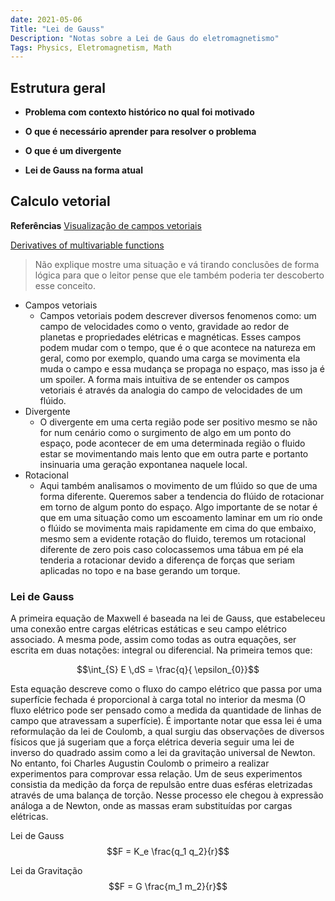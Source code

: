 ```yaml
---
date: 2021-05-06
Title: "Lei de Gauss"
Description: "Notas sobre a Lei de Gaus do eletromagnetismo"
Tags: Physics, Eletromagnetism, Math
---
```



## Estrutura geral

- **Problema com contexto histórico no qual foi motivado** 

- **O que é necessário aprender para resolver o problema**

- **O que é um divergente**

- **Lei de Gauss na forma atual**


## Calculo vetorial
**Referências**
[Visualização de campos vetoriais](https://anvaka.github.io/fieldplay/?dt=0.01&fo=0.998&dp=0.009&cm=1&cx=0&cy=0&w=8.5398&h=8.5398)

[Derivatives of multivariable functions](https://www.khanacademy.org/math/multivariable-calculus/multivariable-derivatives)

> Não explique mostre uma situação e vá tirando conclusões de forma lógica para que o leitor pense que ele também poderia ter descoberto esse conceito.

- Campos vetoriais
	- Campos vetoriais podem descrever diversos fenomenos como: um campo de velocidades como o vento, gravidade ao redor de planetas e propriedades elétricas e magnéticas. Esses campos podem mudar com o tempo, que é o que acontece na natureza em geral, como por exemplo, quando uma carga se movimenta ela muda o campo e essa mudança se propaga no espaço, mas isso ja é um spoiler. A forma mais intuitiva de se entender os campos vetoriais é através da analogia do campo de velocidades de um flúido. 
- Divergente
	- O divergente em uma certa região pode ser positivo mesmo se não for num cenário como o surgimento de algo em um ponto do espaço, pode acontecer de em uma determinada região o fluido estar se movimentando mais lento que em outra parte e portanto insinuaria uma geração expontanea naquele local. 
- Rotacional
	- Aqui também analisamos o movimento de um flúido so que de uma forma diferente. Queremos saber a tendencia do flúido de rotacionar em torno de algum ponto do espaço. Algo importante de se notar é que em uma situação como um escoamento laminar em um rio onde o flúido se movimenta mais rapidamente em cima do que embaixo, mesmo sem a evidente rotação do fluido, teremos um rotacional diferente de zero pois caso colocassemos uma tábua em pé ela tenderia a rotacionar devido a diferença de forças que seriam aplicadas no topo e na base gerando um torque.










### Lei de Gauss
 
 A primeira equação de Maxwell é baseada na lei de Gauss, que estabeleceu uma conexão entre cargas elétricas estáticas e seu campo elétrico associado. A mesma pode, assim como todas as outra equações, ser escrita em duas notações: integral ou diferencial. Na primeira temos que:
 
 $$\int_{S} E \,dS = \frac{q}{ \epsilon_{0}}$$
 
 
 Esta equação descreve como o fluxo do campo elétrico que passa por uma superfície fechada é proporcional à carga total no interior da mesma (O fluxo elétrico pode ser pensado como a medida da quantidade de linhas de campo que atravessam a superfície). É importante notar que essa lei é uma reformulação da lei de Coulomb, a qual surgiu das observações de diversos físicos que já sugeriam que a força elétrica deveria seguir uma lei de inverso do quadrado assim como a lei da gravitação universal de Newton. No entanto, foi Charles Augustin Coulomb o primeiro a realizar experimentos para comprovar essa relação. Um de seus experimentos consistia da medição da força de repulsão entre duas esféras eletrizadas através de uma balança de torção. Nesse processo ele chegou à expressão análoga a de Newton, onde as massas eram substituídas por cargas elétricas.

Lei de Gauss 
$$F = K_e \frac{q_1 q_2}{r}$$ 

Lei da Gravitação 
$$F = G \frac{m_1 m_2}{r}$$ 


